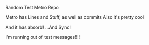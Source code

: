 Random Test Metro Repo

Metro has Lines and Stuff, as well as commits
Also it's pretty cool

And it has absorb!
...And Sync!

I'm running out of test messages!!!!
